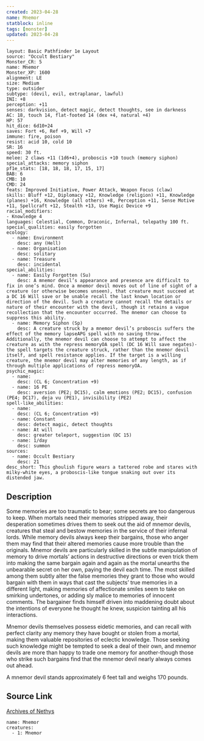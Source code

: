 ```yaml
---
created: 2023-04-28
name: Mnemor
statblock: inline
tags: [monster]
updated: 2023-04-28
---
```

```statblock
layout: Basic Pathfinder 1e Layout
source: "Occult Bestiary"
Monster_CR: 5
name: Mnemor
Monster_XP: 1600
alignment: LE
size: Medium
type: outsider
subtype: (devil, evil, extraplanar, lawful)
INI: +8
perception: +11
senses: darkvision, detect magic, detect thoughts, see in darkness
AC: 18, touch 14, flat-footed 14 (dex +4, natural +4)
HP: 57
hit_dice: 6d10+24
saves: Fort +6, Ref +9, Will +7
immune: fire, poison
resist: acid 10, cold 10
SR: 16
speed: 30 ft.
melee: 2 claws +11 (1d6+4), proboscis +10 touch (memory siphon)
special_attacks: memory siphon
pf1e_stats: [18, 18, 18, 17, 15, 17]
BAB: 6
CMB: 10
CMD: 24
feats: Improved Initiative, Power Attack, Weapon Focus (claw)
skills: Bluff +12, Diplomacy +12, Knowledge (religion) +11, Knowledge (planes) +16, Knowledge (all others) +8, Perception +11, Sense Motive +11, Spellcraft +12, Stealth +13, Use Magic Device +9
racial_modifiers:
- Knowledge 4
languages: Celestial, Common, Draconic, Infernal, telepathy 100 ft.
special_qualities: easily forgotten
ecology:
  - name: Environment
    desc: any (Hell)
  - name: Organisation
    desc: solitary
  - name: Treasure
    desc: incidental
special_abilities:
  - name: Easily Forgotten (Su)
    desc: A mnemor devil’s appearance and presence are difficult to fix in one’s mind. Once a mnemor devil moves out of line of sight of a creature (or otherwise becomes unseen), that creature must succeed at a DC 16 Will save or be unable recall the last known location or direction of the devil. Such a creature cannot recall the details or nature of their encounter with the devil, though it retains a vague recollection that the encounter occurred. The mnemor can choose to suppress this ability.
  - name: Memory Siphon (Sp)
    desc: A creature struck by a mnemor devil’s proboscis suffers the effect of the memory lapseAPG spell with no saving throw. Additionally, the mnemor devil can choose to attempt to affect the creature as with the repress memoryOA spell (DC 16 Will save negates)-the spell targets the creature struck, rather than the mnemor devil itself, and spell resistance applies. If the target is a willing creature, the mnemor devil may alter memories of any length, as if through multiple applications of repress memoryOA.
psychic_magic:
  - name:
    desc: (CL 6; Concentration +9)
  - name: 16 PE
    desc: aversion (PE2; DC15), calm emotions (PE2; DC15), confusion (PE4; DC17), deja vu (PE1), invisibility (PE2)
spell-like_abilities:
  - name:
    desc: (CL 6; Concentration +9)
  - name: Constant
    desc: detect magic, detect thoughts
  - name: At will
    desc: greater teleport, suggestion (DC 15)
  - name: 1/day
    desc: summon
sources:
  - name: Occult Bestiary
    desc: 21
desc_short: This ghoulish figure wears a tattered robe and stares with milky-white eyes, a proboscis-like tongue snaking out over its distended jaw.
```
## Description
Some memories are too traumatic to bear; some secrets are too dangerous to keep. When mortals need their memories stripped away, their desperation sometimes drives them to seek out the aid of mnemor devils, creatures that steal and bestow memories in the service of their infernal lords. While memory devils always keep their bargains, those who anger them may find that their altered memories cause more trouble than the originals. Mnemor devils are particularly skilled in the subtle manipulation of memory to drive mortals’ actions in destructive directions or even trick them into making the same bargain again and again as the mortal unearths the unbearable secret on her own, paying the devil each time. The most skilled among them subtly alter the false memories they grant to those who would bargain with them in ways that cast the subjects’ true memories in a different light, making memories of affectionate smiles seem to take on smirking undertones, or adding sly malice to memories of innocent comments. The bargainer finds himself driven into maddening doubt about the intentions of everyone he thought he knew, suspicion tainting all his interactions.

Mnemor devils themselves possess eidetic memories, and can recall with perfect clarity any memory they have bought or stolen from a mortal, making them valuable repositories of eclectic knowledge. Those seeking such knowledge might be tempted to seek a deal of their own, and mnemor devils are more than happy to trade one memory for another-though those who strike such bargains find that the mnemor devil nearly always comes out ahead.

A mnemor devil stands approximately 6 feet tall and weighs 170 pounds.
## Source Link
[Archives of Nethys](https://aonprd.com/MonsterDisplay.aspx?ItemName=Mnemor)
```encounter-table
name: Mnemor
creatures:
  - 1: Mnemor
```
